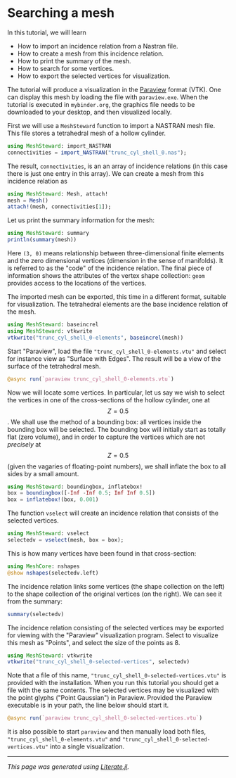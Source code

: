 # Searching a mesh

In this tutorial, we will learn

   -  How to import an incidence relation from a Nastran file.
   -  How to create a mesh from this incidence relation.
   -  How to print the summary of the mesh.
   -  How to search for some vertices.
   -  How to export the selected vertices for visualization.

The tutorial will produce a visualization in the
[Paraview](https://www.paraview.org/) format (VTK). One can display this mesh
by loading the file with `paraview.exe`. When the tutorial is executed in
`mybinder.org`, the graphics file needs to be downloaded to your desktop, and
then visualized locally.

First  we will use a `MeshSteward` function to import a NASTRAN mesh file.
This file stores a tetrahedral mesh of a hollow cylinder.

```julia
using MeshSteward: import_NASTRAN
connectivities = import_NASTRAN("trunc_cyl_shell_0.nas");
```

The result, `connectivities`, is an an array of incidence relations (in this
case there is just one entry in this array). We can create a mesh
from this incidence relation as

```julia
using MeshSteward: Mesh, attach!
mesh = Mesh()
attach!(mesh, connectivities[1]);
```

Let us print the summary information for the mesh:

```julia
using MeshSteward: summary
println(summary(mesh))
```

Here `(3, 0)` means relationship between three-dimensional finite elements and
the zero dimensional vertices (dimension in the sense of manifolds). It is
referred to as the "code" of the incidence relation. The final piece of
information shows the attributes of the vertex shape collection: `geom`
provides access to the locations of the vertices.

The imported mesh can be exported, this time in a different format,
suitable for visualization. The tetrahedral elements are the base incidence
relation of the mesh.

```julia
using MeshSteward: baseincrel
using MeshSteward: vtkwrite
vtkwrite("trunc_cyl_shell_0-elements", baseincrel(mesh))
```

Start "Paraview", load the file `"trunc_cyl_shell_0-elements.vtu"` and
select for instance view as "Surface with Edges". The result will be a view
of the surface of the tetrahedral mesh.

```julia
@async run(`paraview trunc_cyl_shell_0-elements.vtu`)
```

Now we will locate some vertices. In particular, let us say we wish to select
the vertices  in one of the cross-sections of the hollow cylinder, one at $$Z
= 0.5$$. We shall use the method of a bounding box:  all vertices inside the
bounding box will be selected. The bounding box will initially start as
totally flat (zero volume), and in order to capture the vertices which are not
*precisely* at $$Z = 0.5$$ (given the vagaries of floating-point numbers), we
shall inflate the box to all sides by a small amount.

```julia
using MeshSteward: boundingbox, inflatebox!
box = boundingbox([-Inf -Inf 0.5; Inf Inf 0.5])
box = inflatebox!(box, 0.001)
```

The function `vselect` will create an incidence relation that consists of the
selected vertices.

```julia
using MeshSteward: vselect
selectedv = vselect(mesh, box = box);
```

This is how many vertices  have been found in that cross-section:

```julia
using MeshCore: nshapes
@show nshapes(selectedv.left)
```

The incidence relation links some vertices (the shape collection on the left)
to the shape collection of the original vertices (on the right). We can see it
from the summary:

```julia
summary(selectedv)
```

The incidence relation consisting of the selected vertices may be exported for
viewing with the "Paraview" visualization program. Select to visualize this
mesh as
"Points", and select the size of the points as 8.

```julia
using MeshSteward: vtkwrite
vtkwrite("trunc_cyl_shell_0-selected-vertices", selectedv)
```

Note that a file of this name, `"trunc_cyl_shell_0-selected-vertices.vtu"` is
provided with the installation. When you run this tutorial  you should get a
file with the same contents. The selected  vertices may be visualized with the
point glyphs ("Point Gaussian") in Paraview. Provided the Paraview executable
is in your path, the line below should start it.

```julia
@async run(`paraview trunc_cyl_shell_0-selected-vertices.vtu`)
```

It is also possible to start `paraview` and then manually load both
files, `"trunc_cyl_shell_0-elements.vtu"` and
`"trunc_cyl_shell_0-selected-vertices.vtu"` into a single visualization.

---

*This page was generated using [Literate.jl](https://github.com/fredrikekre/Literate.jl).*

